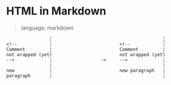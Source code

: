 # HTML in Markdown

> language: markdown

                    ¦                                         ¦
    <!--            ¦                         <!--            ¦
    Comment         ¦                         Comment         ¦
    not wrapped (yet)                         not wrapped (yet)
    -->             ¦                  ->     -->             ¦
                    ¦                                         ¦
    new             ¦                         new paragraph   ¦
    paragraph       ¦                                         ¦
